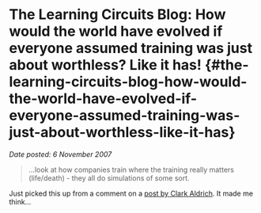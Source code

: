# The Learning Circuits Blog: How would the world have evolved if everyone assumed training was just about worthless? Like it has! {#the-learning-circuits-blog-how-would-the-world-have-evolved-if-everyone-assumed-training-was-just-about-worthless-like-it-has}

_Date posted: 6 November 2007_

> ...look at how companies train where the training really matters (life/death) - they all do simulations of some sort.

Just picked this up from a comment on a [post by Clark Aldrich](http://learningcircuits.blogspot.com/2007/10/how-would-world-have-evolved-if.html). It made me think...